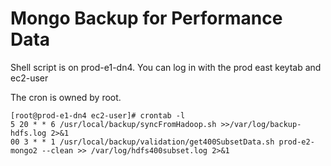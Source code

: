 
# Mongo Backup for Performance Data

Shell script is on prod-e1-dn4.  You can log in with the prod east keytab and ec2-user

The cron is owned by root.


```
[root@prod-e1-dn4 ec2-user]# crontab -l
5 20 * * 6 /usr/local/backup/syncFromHadoop.sh >>/var/log/backup-hdfs.log 2>&1
00 3 * * 1 /usr/local/backup/validation/get400SubsetData.sh prod-e2-mongo2 --clean >> /var/log/hdfs400subset.log 2>&1
```
